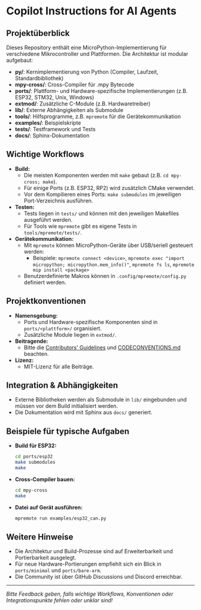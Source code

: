 # Copilot Instructions for AI Agents

## Projektüberblick
Dieses Repository enthält eine MicroPython-Implementierung für verschiedene Mikrocontroller und Plattformen. Die Architektur ist modular aufgebaut:
- **py/**: Kernimplementierung von Python (Compiler, Laufzeit, Standardbibliothek)
- **mpy-cross/**: Cross-Compiler für .mpy Bytecode
- **ports/**: Plattform- und Hardware-spezifische Implementierungen (z.B. ESP32, STM32, Unix, Windows)
- **extmod/**: Zusätzliche C-Module (z.B. Hardwaretreiber)
- **lib/**: Externe Abhängigkeiten als Submodule
- **tools/**: Hilfsprogramme, z.B. `mpremote` für die Gerätekommunikation
- **examples/**: Beispielskripte
- **tests/**: Testframework und Tests
- **docs/**: Sphinx-Dokumentation

## Wichtige Workflows
- **Build:**
  - Die meisten Komponenten werden mit `make` gebaut (z.B. `cd mpy-cross; make`).
  - Für einige Ports (z.B. ESP32, RP2) wird zusätzlich CMake verwendet.
  - Vor dem Kompilieren eines Ports: `make submodules` im jeweiligen Port-Verzeichnis ausführen.
- **Testen:**
  - Tests liegen in `tests/` und können mit den jeweiligen Makefiles ausgeführt werden.
  - Für Tools wie `mpremote` gibt es eigene Tests in `tools/mpremote/tests/`.
- **Gerätekommunikation:**
  - Mit `mpremote` können MicroPython-Geräte über USB/seriell gesteuert werden:
    - Beispiele: `mpremote connect <device>`, `mpremote exec "import micropython; micropython.mem_info()"`, `mpremote fs ls`, `mpremote mip install <package>`
  - Benutzerdefinierte Makros können in `.config/mpremote/config.py` definiert werden.

## Projektkonventionen
- **Namensgebung:**
  - Ports und Hardware-spezifische Komponenten sind in `ports/<plattform>/` organisiert.
  - Zusätzliche Module liegen in `extmod/`.
- **Beitragende:**
  - Bitte die [Contributors' Guidelines](https://github.com/micropython/micropython/wiki/ContributorGuidelines) und [CODECONVENTIONS.md](../CODECONVENTIONS.md) beachten.
- **Lizenz:**
  - MIT-Lizenz für alle Beiträge.

## Integration & Abhängigkeiten
- Externe Bibliotheken werden als Submodule in `lib/` eingebunden und müssen vor dem Build initialisiert werden.
- Die Dokumentation wird mit Sphinx aus `docs/` generiert.

## Beispiele für typische Aufgaben
- **Build für ESP32:**
  ```sh
  cd ports/esp32
  make submodules
  make
  ```
- **Cross-Compiler bauen:**
  ```sh
  cd mpy-cross
  make
  ```
- **Datei auf Gerät ausführen:**
  ```sh
  mpremote run examples/esp32_can.py
  ```

## Weitere Hinweise
- Die Architektur und Build-Prozesse sind auf Erweiterbarkeit und Portierbarkeit ausgelegt.
- Für neue Hardware-Portierungen empfiehlt sich ein Blick in `ports/minimal` und `ports/bare-arm`.
- Die Community ist über GitHub Discussions und Discord erreichbar.

---
*Bitte Feedback geben, falls wichtige Workflows, Konventionen oder Integrationspunkte fehlen oder unklar sind!*